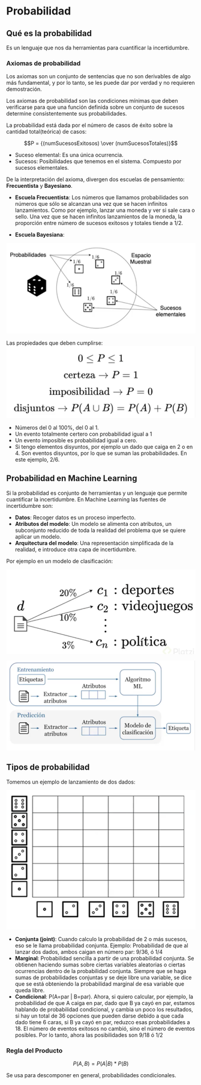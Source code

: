 # Probabilidad

## Qué es la probabilidad

Es un lenguaje que nos da herramientas para cuantificar la incertidumbre. 

### Axiomas de probabilidad

Los axiomas son un conjunto de sentencias que no son derivables de algo más fundamental, y por lo tanto, se les puede dar por verdad y no requieren demostración. 

Los axiomas de probabilidad son las condiciones mínimas que deben verificarse para que una función definida sobre un conjunto de sucesos determine consistentemente sus probabilidades.

La probabilidad está dada por el número de casos de éxito sobre la cantidad total(teórica) de casos:


$$P = {(numSucesosExitosos) \over (numSucesosTotales)}$$

- Suceso elemental: Es una única ocurrencia. 
- Sucesos: Posibilidades que tenemos en el sistema. Compuesto por sucesos elementales.

De la interpretación del axioma, divergen dos escuelas de pensamiento: **Frecuentista** y **Bayesiano**. 

- **Escuela Frecuentista**: Los números que llamamos probabilidades son números que sólo se alcanzan una vez que se hacen infinitos lanzamientos. Como por ejemplo, lanzar una moneda y ver si sale cara o sello. Una vez que se hacen infinitos lanzamientos de la moneda, la proporción entre número de sucesos exitosos y totales tiende a 1/2.


- **Escuela Bayesiana**: 


![Axioma de Probabilidad](img/1.png)

Las propiedades que deben cumplirse:
![Axioma de Probabilidad 2](img/2.png)
- Números del 0 al 100%, del 0 al 1.
- Un evento totalmente certero con probabilidad igual a 1
- Un evento imposible es probabilidad igual a cero.
- Si tengo elementos disyuntos, por ejemplo un dado que caiga en 2 o en 4. Son eventos disyuntos, por lo que se suman las probabilidades. En este ejemplo, 2/6.


## Probabilidad en Machine Learning

Si la probabilidad es conjunto de herramientas y un lenguaje que permite cuantificar la incertidumbre. En Machine Learning las fuentes de incertidumbre son:

- **Datos**: Recoger datos es un proceso imperfecto.
- **Atributos del modelo**: Un modelo se alimenta con atributos, un subconjunto reducido de toda la realidad del problema que se quiere aplicar un modelo.
- **Arquitectura del modelo**: Una representación simplificada de la realidad, e introduce otra capa de incertidumbre.

Por ejemplo en un modelo de clasificación:

![Modelo de clasificacion](img/3.png)


![Modelo de clasificacion 2](img/4.png)

## Tipos de probabilidad

Tomemos un ejemplo de lanzamiento de dos dados:

![Dados](img/5.png)


 - **Conjunta (joint)**: Cuando calculo la probabilidad de 2 o más sucesos, eso se le llama probabilidad conjunta. Ejemplo: Probabilidad de que al lanzar dos dados, ambos caigan en número par: 9/36, ó 1/4
 - **Marginal**: Probabilidad sencilla a partir de una probabilidad conjunta. Se obtienen haciendo sumas sobre ciertas variables aleatorias o ciertas ocurrencias dentro de la probabilidad conjunta. Siempre que se haga sumas de probabilidades conjuntas y se deje libre una variable, se dice que se está obteniendo la probabilidad marginal de esa variable que queda libre.
 - **Condicional**: P(A=par | B=par). Ahora, si quiero calcular, por ejemplo, la probabilidad de que A caiga en par, dado que B ya cayó en par, estamos hablando de probabilidad condicional, y cambia un poco los resultados, si hay un total de 36 opciones que pueden darse debido a que cada dado tiene 6 caras, si B ya cayó en par, reduzco esas probabilidades a 18. El número de eventos exitosos no cambió, sino el número de eventos posibles. Por lo tanto, ahora las posibilidades son 9/18 ó 1/2


### Regla del Producto

$$P(A,B) = {P(A | B)*P(B)}$$

Se usa para descomponer en general, probabilidades condicionales.
